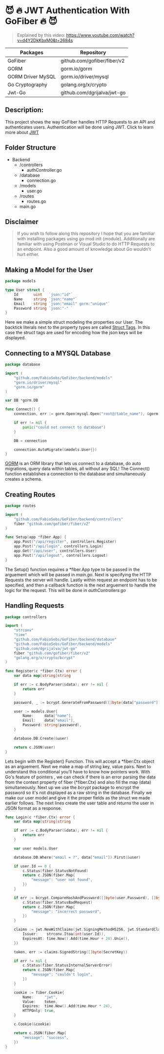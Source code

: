 # :smiling_imp: :fire: JWT Authentication With GoFiber :fire: :smiling_imp:
>Explained by this video: https://www.youtube.com/watch?v=d4Y2DkKbxM0&t=2684s

Packages | Repository
-------- | -----
GoFiber  | github.com/gofiber/fiber/v2
GORM | gorm.io/gorm
GORM Driver MySQL | gorm.io/driver/mysql
Go Cryptography | golang.org/x/crypto
Jwt-Go | github.com/dgrijalva/jwt-go

## Description: 
This project shows the way GoFiber handles HTTP Requests to an API and authenticates users. Authentication will be done using JWT. Click to learn more about [JWT](https://jwt.io/introduction)

## Folder Structure
* Backend
    * /controllers
        * authController.go
    * /database
        * connection.go
    * /models
        * user.go
    * /routes
        * routes.go
    * main.go

## Disclaimer
> If you wish to follow along this repository I hope that you are familiar with installing packages using go mod init {module}. Additionally are familiar with using Postman or Visual Studio to do HTTP Requests to an endpoint. Also a good amount of knowledge about Go wouldn't hurt either.


## Making a Model for the User

```go
package models

type User struct {
	Id       uint   `json:"id"`
	Name     string `json:"name"`
	Email    string `json:"email" gorm:"unique"`
	Password string `json:"-" `
}
```
Here we make a simple struct modeling the properties our User. The backtick literals next to the property types are called [Struct Tags](https://www.digitalocean.com/community/tutorials/how-to-use-struct-tags-in-go). In this case the struct tags are used for encoding how the json keys will be displayed.

## Connecting to a MYSQL Database

```go
package database

import (
	"github.com/FabioSebs/GoFiber/backend/models"
	"gorm.io/driver/mysql"
	"gorm.io/gorm"
)

var DB *gorm.DB

func Connect() {
	connection, err := gorm.Open(mysql.Open("root@/table_name"), &gorm.Config{})

	if err != nil {
		panic("could not connect to database")
	}

	DB = connection

	connection.AutoMigrate(&models.User{})
}
```
[GORM]("https://gorm.io/docs/index.html) is an ORM library that lets us connect to a database, do auto migrations, query data within tables, all without any SQL! The Connect() function establishes a connection to the database and simultaneously creates a schema. 

## Creating Routes

```go
package routes

import (
	"github.com/FabioSebs/GoFiber/backend/controllers"
	fiber "github.com/gofiber/fiber/v2"
)

func Setup(app *fiber.App) {
	app.Post("/api/register", controllers.Register)
	app.Post("/api/login", controllers.Login)
	app.Get("/api/user", controllers.User)
	app.Post("/api/logout", controllers.Logout)
}

```

The Setup() function requires a \*fiber.App type to be passed in the arguement which will be passed in *main.go*. Next is specifying the HTTP Requests the server will handle. Lastly within request an endpoint has to be specified, and then a callback function is the next arguement to handle the logic for the request. This will be done in *authControllers.go*

## Handling Requests

```go
package controllers

import (
	"strconv"
	"time"
	"github.com/FabioSebs/GoFiber/backend/database"
	"github.com/FabioSebs/GoFiber/backend/models"
	"github.com/dgrijalva/jwt-go"
	fiber "github.com/gofiber/fiber/v2"
	"golang.org/x/crypto/bcrypt"
)

func Register(c *fiber.Ctx) error {
	var data map[string]string

	if err := c.BodyParser(&data); err != nil {
		return err
	}

	password, _ := bcrypt.GenerateFromPassword([]byte(data["password"]), 14)

	user := models.User{
		Name:     data["name"],
		Email:    data["email"],
		Password: string(password),
	}

	database.DB.Create(&user)

	return c.JSON(user)
}
```

Lets begin with the Register() Function. This will accept a \*fiber.Ctx object as an arguement. Next we make a map of string key, value pairs. Next to understand this conditional you'll have to know how pointers work. With Go's feature of pointers , we can check if there is an error parsing the data from the context property of fiber (\*fiber.Ctx) and also fill the map (data) simultaneously. Next up we use the *bcrypt* package to encrypt the password so it's not displayed as a raw string in the database. Finally we make our user model and give it the proper fields as the struct we made earlier follows. The next lines create the user table and returns the user in JSON format as a response.



```go
func Login(c *fiber.Ctx) error {
	var data map[string]string

	if err := c.BodyParser(&data); err != nil {
		return err
	}

	var user models.User

	database.DB.Where("email = ?", data["email"]).First(&user)

	if user.Id == 0 {
		c.Status(fiber.StatusNotFound)
		return c.JSON(fiber.Map{
			"message": "user not found",
		})
	}

	if err := bcrypt.CompareHashAndPassword([]byte(user.Password), []byte(data["password"])); err != nil {
		c.Status(fiber.StatusBadRequest)
		return c.JSON(fiber.Map{
			"message": "incorrect password",
		})
	}

	claims := jwt.NewWithClaims(jwt.SigningMethodHS256, jwt.StandardClaims{
		Issuer:    strconv.Itoa(int(user.Id)),
		ExpiresAt: time.Now().Add(time.Hour + 24).Unix(),
	})

	token, err := claims.SignedString([]byte(SecretKey))

	if err != nil {
		c.Status(fiber.StatusInternalServerError)
		return c.JSON(fiber.Map{
			"message": "couldn't login",
		})
	}

	cookie := fiber.Cookie{
		Name:     "jwt",
		Value:    token,
		Expires:  time.Now().Add(time.Hour * 24),
		HTTPOnly: true,
	}

	c.Cookie(&cookie)

	return c.JSON(fiber.Map{
		"message": "success",
	})
}
```